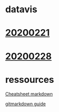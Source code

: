 # datavis

# [20200221](https://github.com/Stephane-panda/datavis/tree/master/20200221)
# [20200228](https://github.com/Stephane-panda/datavis/tree/master/20200228)

# ressources
[Cheatsheet markdown](https://github.com/Stephane-panda/datavis/blob/master/Mastering%20Markdown%20%C2%B7%20GitHub%20Guides.pdf)

[gitmarkdown guide](https://github.com/Stephane-panda/datavis/blob/master/markdown-cheatsheet.pdf)
